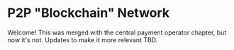 # P2P "Blockchain" Network

Welcome! This was merged with the central payment operator chapter, but now it's not. Updates to make it more relevant TBD.
